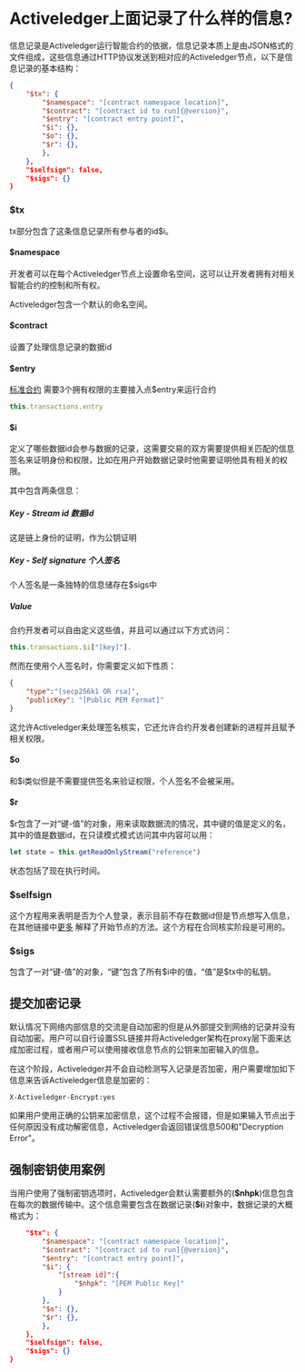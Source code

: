 # Activeledger上面记录了什么样的信息?

信息记录是Activeledger运行智能合约的依据，信息记录本质上是由JSON格式的文件组成，这些信息通过HTTP协议发送到相对应的Activeledger节点，以下是信息记录的基本结构：


```json
{
    "$tx": {
        "$namespace": "[contract namespace location]",
        "$contract": "[contract id to run]{@version}",
        "$entry": "[contract entry point]",
        "$i": {},
        "$o": {},
        "$r": {},
        },
    },
    "$selfsign": false,
    "$sigs": {}
}
```

### $tx

tx部分包含了这条信息记录所有参与者的id\$i。

#### $namespace

开发者可以在每个Activeledger节点上设置命名空间，这可以让开发者拥有对相关智能合约的控制和所有权。

Activeledger包含一个默认的命名空间。

#### $contract

设置了处理信息记录的数据id

#### $entry

[标准合约](contracts/standard.md) 需要3个拥有权限的主要接入点\$entry来运行合约

```typescript
this.transactions.entry
```

#### $i

定义了哪些数据id会参与数据的记录，这需要交易的双方需要提供相关匹配的信息签名来证明身份和权限，比如在用户开始数据记录时他需要证明他具有相关的权限。

其中包含两条信息：

##### Key - Stream id 数据id

这是链上身份的证明，作为公钥证明

##### Key - Self signature 个人签名

个人签名是一条独特的信息储存在\$sigs中

##### Value

合约开发者可以自由定义这些值，并且可以通过以下方式访问：

```typescript
this.transactions.$i["[key]"].
```

然而在使用个人签名时，你需要定义如下性质：

```json
{
    "type":"[secp256k1 OR rsa]",
    "publicKey": "[Public PEM Format]"
}
```

这允许Activeledger来处理签名核实，它还允许合约开发者创建新的进程并且赋予相关权限。

#### $o

和$i类似但是不需要提供签名来验证权限，个人签名不会被采用。

#### $r

$r包含了一对“键-值”的对象，用来读取数据流的情况，其中键的值是定义的名，其中的值是数据id，在只读模式模式访问其中内容可以用：

```typescript
let state = this.getReadOnlyStream("reference")
```

状态包括了现在执行时间。

### $selfsign

这个方程用来表明是否为个人登录，表示目前不存在数据id但是节点想写入信息，在其他链接中[更多](README.md) 解释了开始节点的方法。这个方程在合同核实阶段是可用的。

### $sigs

包含了一对“键-值”的对象，“键”包含了所有\$i中的值，“值”是\$tx中的私钥。

## 提交加密记录

默认情况下网络内部信息的交流是自动加密的但是从外部提交到网络的记录并没有自动加密。用户可以自行设置SSL链接并将Activeledger架构在proxy层下面来达成加密过程，或者用户可以使用接收信息节点的公钥来加密输入的信息。

在这个阶段，Activeledger并不会自动检测写入记录是否加密，用户需要增加如下信息来告诉Activeledger信息是加密的：

```http
X-Activeledger-Encrypt:yes
```

如果用户使用正确的公钥来加密信息，这个过程不会报错，但是如果输入节点出于任何原因没有成功解密信息，Activeledger会返回错误信息500和"Decryption Error"。

## 强制密钥使用案例

当用户使用了强制密钥选项时，Activeledger会默认需要额外的(**\$nhpk**)信息包含在每次的数据传输中。这个信息需要包含在数据记录(**\$i**)对象中，数据记录的大概格式为：

```json
    "$tx": {
        "$namespace": "[contract namespace location]",
        "$contract": "[contract id to run]{@version}",
        "$entry": "[contract entry point]",
        "$i": {
            "[stream id]":{
                "$nhpk": "[PEM Public Key]"
            }
        },
        "$o": {},
        "$r": {},
        },
    },
    "$selfsign": false,
    "$sigs": {}
}
```
